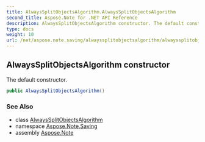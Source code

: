 ```yaml
---
title: AlwaysSplitObjectsAlgorithm.AlwaysSplitObjectsAlgorithm
second_title: Aspose.Note for .NET API Reference
description: AlwaysSplitObjectsAlgorithm constructor. The default constructor
type: docs
weight: 10
url: /net/aspose.note.saving/alwayssplitobjectsalgorithm/alwayssplitobjectsalgorithm/
---
```

## AlwaysSplitObjectsAlgorithm constructor

The default constructor.

```csharp
public AlwaysSplitObjectsAlgorithm()
```

### See Also

* class [AlwaysSplitObjectsAlgorithm](../)
* namespace [Aspose.Note.Saving](../../alwayssplitobjectsalgorithm/)
* assembly [Aspose.Note](../../../)


